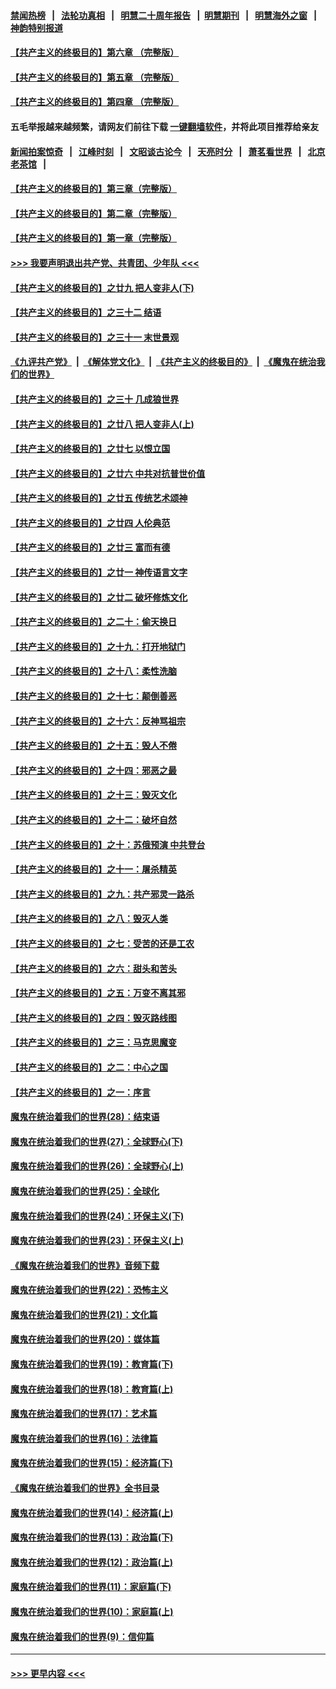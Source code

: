 #### [禁闻热榜](热点新闻.md?=0)  &nbsp;&nbsp;|&nbsp;&nbsp; [法轮功真相](https://github.com/gfw-breaker/truth/blob/master/README.md?=0) &nbsp;&nbsp;|&nbsp;&nbsp; [明慧二十周年报告](https://github.com/gfw-breaker/mh-reports/blob/master/README.md?=0) &nbsp;&nbsp;|&nbsp;&nbsp;[明慧期刊](https://github.com/gfw-breaker/mh-qikan) &nbsp;&nbsp;|&nbsp;&nbsp; [明慧海外之窗](https://github.com/gfw-breaker/mh-news/blob/master/README.md?=0) &nbsp;&nbsp;|&nbsp;&nbsp; [神韵特别报道](https://github.com/gfw-breaker/mh-news/blob/master/shenyun.md?=0)
#### [【共产主义的终极目的】第六章 （完整版）](../pages/nsc422/n11428913.md?t=03082202) 
#### [【共产主义的终极目的】第五章 （完整版）](../pages/nsc422/n11428912.md?t=03082202) 
#### [【共产主义的终极目的】第四章 （完整版）](../pages/nsc422/n11428907.md?t=03082202) 
#### 五毛举报越来越频繁，请网友们前往下载 [一键翻墙软件](https://github.com/gfw-breaker/ssr-accounts)，并将此项目推荐给亲友
#### [新闻拍案惊奇](https://github.com/gfw-breaker/banned-news/blob/master/pages/link4.md) &nbsp;&nbsp;|&nbsp;&nbsp; [江峰时刻](https://github.com/gfw-breaker/banned-news/blob/master/pages/link4.md) &nbsp;&nbsp;|&nbsp;&nbsp; [文昭谈古论今](https://github.com/gfw-breaker/banned-news/blob/master/pages/link4.md) &nbsp;&nbsp;|&nbsp;&nbsp; [天亮时分](https://github.com/gfw-breaker/banned-news/blob/master/pages/link4.md) &nbsp;&nbsp;|&nbsp;&nbsp; [萧茗看世界](https://github.com/gfw-breaker/banned-news/blob/master/pages/link4.md) &nbsp;&nbsp;|&nbsp;&nbsp; [北京老茶馆](https://github.com/gfw-breaker/banned-news/blob/master/pages/link4.md) &nbsp;&nbsp;|&nbsp;&nbsp; 
#### [【共产主义的终极目的】第三章（完整版）](../pages/nsc422/n11428848.md?t=03082202) 
#### [【共产主义的终极目的】第二章（完整版）](../pages/nsc422/n11428831.md?t=03082202) 
#### [【共产主义的终极目的】第一章（完整版）](../pages/nsc422/n11417651.md?t=03082202) 
#### [>>> 我要声明退出共产党、共青团、少年队 <<<](https://github.com/begood0513/goodnews/blob/master/quit/letter.md) 
#### [【共产主义的终极目的】之廿九 把人变非人(下)](../pages/nsc422/n11344140.md?t=03082202) 
#### [【共产主义的终极目的】之三十二 结语](../pages/nsc422/n11360535.md?t=03082202) 
#### [【共产主义的终极目的】之三十一 末世景观](../pages/nsc422/n11351129.md?t=03082202) 
#### [《九评共产党》](https://github.com/begood0513/9ping.md/blob/master/README.md) &nbsp;|&nbsp; [《解体党文化》](../../../../jtdwh.md/blob/master/README.md)  &nbsp;|&nbsp; [《共产主义的终极目的》](../../../../gczydzjmd.md/blob/master/README.md) &nbsp;|&nbsp; [《魔鬼在统治我们的世界》](../../../../mgztzwmdsj.md/blob/master/README.md) 
#### [【共产主义的终极目的】之三十 几成狼世界](../pages/nsc422/n11348280.md?t=03082202) 
#### [【共产主义的终极目的】之廿八 把人变非人(上)](../pages/nsc422/n11340492.md?t=03082202) 
#### [【共产主义的终极目的】之廿七 以恨立国](../pages/nsc422/n11336944.md?t=03082202) 
#### [【共产主义的终极目的】之廿六 中共对抗普世价值](../pages/nsc422/n11324785.md?t=03082202) 
#### [【共产主义的终极目的】之廿五 传统艺术颂神](../pages/nsc422/n11296396.md?t=03082202) 
#### [【共产主义的终极目的】之廿四 人伦典范](../pages/nsc422/n11296397.md?t=03082202) 
#### [【共产主义的终极目的】之廿三 富而有德](../pages/nsc422/n11283598.md?t=03082202) 
#### [【共产主义的终极目的】之廿一 神传语言文字](../pages/nsc422/n11263265.md?t=03082202) 
#### [【共产主义的终极目的】之廿二 破坏修炼文化](../pages/nsc422/n11245728.md?t=03082202) 
#### [【共产主义的终极目的】之二十：偷天换日](../pages/nsc422/n11238846.md?t=03082202) 
#### [【共产主义的终极目的】之十九：打开地狱门](../pages/nsc422/n11206376.md?t=03082202) 
#### [【共产主义的终极目的】之十八：柔性洗脑](../pages/nsc422/n11199994.md?t=03082202) 
#### [【共产主义的终极目的】之十七：颠倒善恶](../pages/nsc422/n11179782.md?t=03082202) 
#### [【共产主义的终极目的】之十六：反神骂祖宗](../pages/nsc422/n11166798.md?t=03082202) 
#### [【共产主义的终极目的】之十五：毁人不倦](../pages/nsc422/n11166792.md?t=03082202) 
#### [【共产主义的终极目的】之十四：邪恶之最](../pages/nsc422/n11150249.md?t=03082202) 
#### [【共产主义的终极目的】之十三：毁灭文化](../pages/nsc422/n11135227.md?t=03082202) 
#### [【共产主义的终极目的】之十二：破坏自然](../pages/nsc422/n11135214.md?t=03082202) 
#### [【共产主义的终极目的】之十：苏俄预演 中共登台](../pages/nsc422/n11118424.md?t=03082202) 
#### [【共产主义的终极目的】之十一：屠杀精英](../pages/nsc422/n11118442.md?t=03082202) 
#### [【共产主义的终极目的】之九：共产邪灵一路杀](../pages/nsc422/n11114139.md?t=03082202) 
#### [【共产主义的终极目的】之八：毁灭人类](../pages/nsc422/n11108503.md?t=03082202) 
#### [【共产主义的终极目的】之七：受苦的还是工农](../pages/nsc422/n11101809.md?t=03082202) 
#### [【共产主义的终极目的】之六：甜头和苦头](../pages/nsc422/n11096971.md?t=03082202) 
#### [【共产主义的终极目的】之五：万变不离其邪](../pages/nsc422/n11091285.md?t=03082202) 
#### [【共产主义的终极目的】之四：毁灭路线图](../pages/nsc422/n11086284.md?t=03082202) 
#### [【共产主义的终极目的】之三：马克思魔变](../pages/nsc422/n11061941.md?t=03082202) 
#### [【共产主义的终极目的】之二：中心之国](../pages/nsc422/n11047728.md?t=03082202) 
#### [【共产主义的终极目的】之一：序言](../pages/nsc422/n11086077.md?t=03082202) 
#### [魔鬼在统治着我们的世界(28)：结束语](../pages/nsc422/n10936246.md?t=03082202) 
#### [魔鬼在统治着我们的世界(27)：全球野心(下)](../pages/nsc422/n10928319.md?t=03082202) 
#### [魔鬼在统治着我们的世界(26)：全球野心(上)](../pages/nsc422/n10900318.md?t=03082202) 
#### [魔鬼在统治着我们的世界(25)：全球化](../pages/nsc422/n10788205.md?t=03082202) 
#### [魔鬼在统治着我们的世界(24)：环保主义(下)](../pages/nsc422/n10695307.md?t=03082202) 
#### [魔鬼在统治着我们的世界(23)：环保主义(上)](../pages/nsc422/n10688613.md?t=03082202) 
#### [《魔鬼在统治着我们的世界》音频下载](../pages/nsc422/n10635553.md?t=03082202) 
#### [魔鬼在统治着我们的世界(22)：恐怖主义](../pages/nsc422/n10614727.md?t=03082202) 
#### [魔鬼在统治着我们的世界(21)：文化篇](../pages/nsc422/n10597706.md?t=03082202) 
#### [魔鬼在统治着我们的世界(20)：媒体篇](../pages/nsc422/n10586579.md?t=03082202) 
#### [魔鬼在统治着我们的世界(19)：教育篇(下)](../pages/nsc422/n10564808.md?t=03082202) 
#### [魔鬼在统治着我们的世界(18)：教育篇(上)](../pages/nsc422/n10526970.md?t=03082202) 
#### [魔鬼在统治着我们的世界(17)：艺术篇](../pages/nsc422/n10499093.md?t=03082202) 
#### [魔鬼在统治着我们的世界(16)：法律篇](../pages/nsc422/n10485969.md?t=03082202) 
#### [魔鬼在统治着我们的世界(15)：经济篇(下)](../pages/nsc422/n10469975.md?t=03082202) 
#### [《魔鬼在统治着我们的世界》全书目录](../pages/nsc422/n10464261.md?t=03082202) 
#### [魔鬼在统治着我们的世界(14)：经济篇(上)](../pages/nsc422/n10457370.md?t=03082202) 
#### [魔鬼在统治着我们的世界(13)：政治篇(下)](../pages/nsc422/n10448270.md?t=03082202) 
#### [魔鬼在统治着我们的世界(12)：政治篇(上)](../pages/nsc422/n10444576.md?t=03082202) 
#### [魔鬼在统治着我们的世界(11)：家庭篇(下)](../pages/nsc422/n10440961.md?t=03082202) 
#### [魔鬼在统治着我们的世界(10)：家庭篇(上)](../pages/nsc422/n10435448.md?t=03082202) 
#### [魔鬼在统治着我们的世界(9)：信仰篇](../pages/nsc422/n10432159.md?t=03082202) 

----
#### [ >>> 更早内容 <<< ](../indexes/nsc422-earlier.md)
